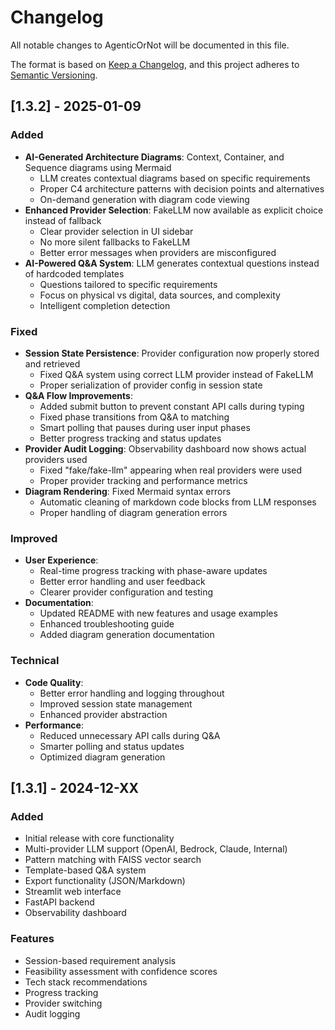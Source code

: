 # Changelog

All notable changes to AgenticOrNot will be documented in this file.

The format is based on [Keep a Changelog](https://keepachangelog.com/en/1.0.0/),
and this project adheres to [Semantic Versioning](https://semver.org/spec/v2.0.0.html).

## [1.3.2] - 2025-01-09

### Added
- **AI-Generated Architecture Diagrams**: Context, Container, and Sequence diagrams using Mermaid
  - LLM creates contextual diagrams based on specific requirements
  - Proper C4 architecture patterns with decision points and alternatives
  - On-demand generation with diagram code viewing
- **Enhanced Provider Selection**: FakeLLM now available as explicit choice instead of fallback
  - Clear provider selection in UI sidebar
  - No more silent fallbacks to FakeLLM
  - Better error messages when providers are misconfigured
- **AI-Powered Q&A System**: LLM generates contextual questions instead of hardcoded templates
  - Questions tailored to specific requirements
  - Focus on physical vs digital, data sources, and complexity
  - Intelligent completion detection

### Fixed
- **Session State Persistence**: Provider configuration now properly stored and retrieved
  - Fixed Q&A system using correct LLM provider instead of FakeLLM
  - Proper serialization of provider config in session state
- **Q&A Flow Improvements**: 
  - Added submit button to prevent constant API calls during typing
  - Fixed phase transitions from Q&A to matching
  - Smart polling that pauses during user input phases
  - Better progress tracking and status updates
- **Provider Audit Logging**: Observability dashboard now shows actual providers used
  - Fixed "fake/fake-llm" appearing when real providers were used
  - Proper provider tracking and performance metrics
- **Diagram Rendering**: Fixed Mermaid syntax errors
  - Automatic cleaning of markdown code blocks from LLM responses
  - Proper handling of diagram generation errors

### Improved
- **User Experience**: 
  - Real-time progress tracking with phase-aware updates
  - Better error handling and user feedback
  - Clearer provider configuration and testing
- **Documentation**: 
  - Updated README with new features and usage examples
  - Enhanced troubleshooting guide
  - Added diagram generation documentation

### Technical
- **Code Quality**: 
  - Better error handling and logging throughout
  - Improved session state management
  - Enhanced provider abstraction
- **Performance**: 
  - Reduced unnecessary API calls during Q&A
  - Smarter polling and status updates
  - Optimized diagram generation

## [1.3.1] - 2024-12-XX

### Added
- Initial release with core functionality
- Multi-provider LLM support (OpenAI, Bedrock, Claude, Internal)
- Pattern matching with FAISS vector search
- Template-based Q&A system
- Export functionality (JSON/Markdown)
- Streamlit web interface
- FastAPI backend
- Observability dashboard

### Features
- Session-based requirement analysis
- Feasibility assessment with confidence scores
- Tech stack recommendations
- Progress tracking
- Provider switching
- Audit logging